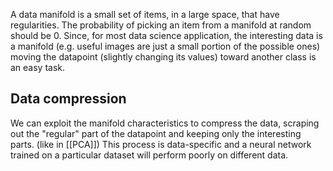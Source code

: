 A data manifold is a small set of items, in a large space, that have regularities. The probability of picking an item from a manifold at random should be 0. Since, for most data science application, the interesting data is a manifold (e.g. useful images are just a small portion of the possible ones) moving the datapoint (slightly changing its values) toward another class is an easy task.

## Data compression

We can exploit the manifold characteristics to compress the data, scraping out the "regular" part of the datapoint and keeping only the interesting parts. (like in [[PCA]]) This process is data-specific and a neural network trained on a particular dataset will perform poorly on different data.